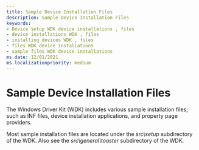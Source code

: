 ```yaml
---
title: Sample Device Installation Files
description: Sample Device Installation Files
keywords:
- Device setup WDK device installations , files
- device installations WDK , files
- installing devices WDK , files
- files WDK device installations
- sample files WDK device installations
ms.date: 12/01/2021
ms.localizationpriority: medium
---
```


# Sample Device Installation Files

The Windows Driver Kit (WDK) includes various sample installation files, such as INF files, device installation applications, and property page providers.

Most sample installation files are located under the *src\\setup* subdirectory of the WDK. Also see the *src\\general\\toaster* subdirectory of the WDK.

 

 






